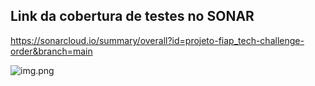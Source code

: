 ## Link da cobertura de testes no SONAR
https://sonarcloud.io/summary/overall?id=projeto-fiap_tech-challenge-order&branch=main

![img.png](img.png)
